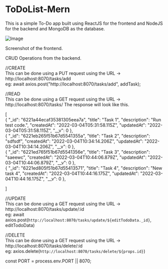 # ToDoList-Mern
 
This is a simple To-Do app built using ReactJS for the frontend and NodeJS for the backend and MongoDB as the database.


![Image](https://user-images.githubusercontent.com/55187981/156755055-1041d8b2-60b0-4190-9be5-c6c997f8eaa9.png)

Screenshot of the frontend.


CRUD Operations from the backend.

//CREATE<br/>
This can be done using a PUT request using the URL -> http://localhost:8070/tasks/add <br/>
eg: await axios.post("http://localhost:8070/tasks/add", addTask);<br/>

//READ<br/>
This can be done using a GET request using the URL -> http://localhost:8070/tasks/
The response will look like this.

[<br/>
    {
        "_id": "6221a44ecaf35381305eea7a",
        "title": "Task 1",
        "description": "Run test code.",
        "createdAt": "2022-03-04T05:31:58.115Z",
        "updatedAt": "2022-03-04T05:31:58.115Z",
        "__v": 0
    },<br/>
    {
        "_id": "6221eb265f51b67d5541355a",
        "title": "Task 2",
        "description": "sdfsdf",
        "createdAt": "2022-03-04T10:34:14.206Z",
        "updatedAt": "2022-03-04T10:34:14.206Z",
        "__v": 0
    },<br/>
    {
        "_id": "6221ed765f51b67d5541356e",
        "title": "Task 3",
        "description": "saeewc",
        "createdAt": "2022-03-04T10:44:06.879Z",
        "updatedAt": "2022-03-04T10:44:06.879Z",
        "__v": 0
    },<br/>
    {
        "_id": "6221ed805f51b67d55413571",
        "title": "Task 4",
        "description": "New task 4",
        "createdAt": "2022-03-04T10:44:16.175Z",
        "updatedAt": "2022-03-04T10:44:16.175Z",
        "__v": 0
    },<br/>

]


//UPDATE<br/>
This can be done using a GET request using the URL -> http://localhost:8070/tasks/update/:id<br/>
 eg: await axios.post(`http://localhost:8070/tasks/update/${editTodoData._id}`, editTodoData)<br/>


//DELETE<br/>
This can be done using a GET request using the URL -> http://localhost:8070/tasks/delete/:id<br/>
eg: axios.delete(`http://localhost:8070/tasks/delete/${props.id}`)<br/>


const PORT = process.env.PORT || 8070;



